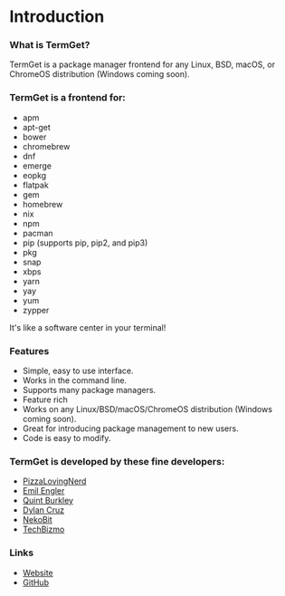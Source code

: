 # Introduction

### What is TermGet?
TermGet is a package manager frontend for any Linux, BSD, macOS, or ChromeOS distribution (Windows coming soon).

### TermGet is a frontend for:

 - apm
 - apt-get
 - bower
 - chromebrew
 - dnf
 - emerge
 - eopkg
 - flatpak
 - gem
 - homebrew
 - nix
 - npm
 - pacman
 - pip (supports pip, pip2, and pip3)
 - pkg
 - snap
 - xbps
 - yarn
 - yay
 - yum
 - zypper

It's like a software center in your terminal!

### Features

 - Simple, easy to use interface.
 - Works in the command line.
 - Supports many package managers.
 - Feature rich
 - Works on any Linux/BSD/macOS/ChromeOS distribution (Windows coming soon).
 - Great for introducing package management to new users.
 - Code is easy to modify.

### TermGet is developed by these fine developers:

 - [PizzaLovingNerd](https://github.com/pizzalovingnerd)
 - [Emil Engler](https://github.com/emilengler)
 - [Quint Burkley](https://github.com/qwow5)
 - [Dylan Cruz](https://npstn.us)
 - [NekoBit](https://github.com/nekobit1)
 - [TechBizmo](https://github.com/techbizmo)

### Links

 - [Website](https://termget.github.io)
 - [GitHub](https://github.com/termget)

